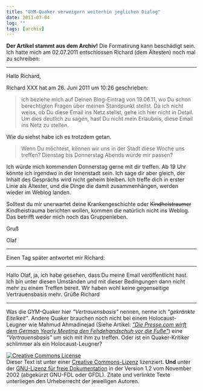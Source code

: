 ```yaml
---
title: "GYM-Quaker verweigern weiterhin jeglichen Dialog"
date: 2011-07-04
log: ""
tags: [archiv]
---
```

**Der Artikel stammt aus dem Archiv!** Die Formatirung kann beschädigt sein.
Ich hatte mich am 02.07.2011 entschlossen Richard (dem Ältesten) noch mal zu schreiben:

***
Hallo Richard,

Richard XXX hat am 26. Juni 2011 um 10:26 geschrieben:
> ich beziehe mich auf Deinen Blog-Eintrag von 19.06.11, wo Du schon
> berechtigten Fragen über meinen Standpunkt stellst. Da ich nicht weiss, ob
> Du diese Email ins Netz stellst, gehe ich hier nicht in Detail. Um dies
> deutlich zu sagen, hast Du nicht mein Erlaubnis, diese Email ins Netz zu
> stellen.
 
Wie du siehst habe ich es trotzdem getan.
 
> Wenn Du möchtest, können wir uns in der Stadt diese Woche uns treffen?
> Dienstag bis Donnerstag Abends würde mir passen?
 
Ich würde mich kommenden Donnerstag gerne mit dir treffen. Ab 19 Uhr könnte ich irgendwo in der Innenstadt sein. Ich sage dir aber gleich, der Inhalt des Gesprächs wird nicht geheim bleiben. Ich treffe dich in erster Linie als Ältester, und die Dinge die damit zusammenhängen, werden wieder im Weblog landen. 
 
Solltest du mir unerwartet deine Krankengeschichte oder <s>Kindheistraumer</s> Kindheistrauma berichten wollen, kommen die natürlich nicht ins Weblog. Das betrifft weder mich noch das Gruppenleben.   
 
Gruß
 
Olaf 

***

Einen Tag später antwortet mir Richard: 

***
Hallo Olaf,
ja, ich habe gesehen, dass Du meine Email veröffentlicht hast. Ich bin unter diesen Umständen und mit dieser Bedingungen dann nicht mehr zu einem Treffen bereit. Wir haben wohl keine gegenseitige Vertrauensbasis mehr.
Grüße
Richard

***

<a>Was die GYM-Quaker hier <i>"Vertrauensbasis"</i> nennen, nenne ich <i>"gekränkte Eitelkeit"</i>. Andere Quaker brauchen noch nicht bei einem Holocaust-Leugner wie Mahmud Ahmadinejad (Siehe Artikel: <i><a href="http://www.the-independent-friend.de/?q=node/277">"Die Presse.com wirft dem German Yearly Meeting den Fehdehandschuh vor die Fuße"</a></i>) eine <i>"Vertrauensbasis"</i> um sich mit ihm zu treffen. Oder ist ein Quaker-Kritiker schlimmer als ein Holocaust-Leugner? </a>




<a rel="license" href="http://creativecommons.org/licenses/by-sa/3.0/de/"><img alt="Creative Commons License" style="border-width: 0pt;" src="http://i.creativecommons.org/l/by-sa/3.0/de/88x31.png" /></a><br />
        Dieser <span xmlns:dc="http://purl.org/dc/elements/1.1/" href="http://purl.org/dc/dcmitype/Text" rel="dc:type">Text</span> ist unter einer <a rel="license" href="http://creativecommons.org/licenses/by-sa/3.0/de/">Creative Commons-Lizenz</a> lizenziert. **Und** unter der <a href="http://de.wikipedia.org/wiki/GFDL">GNU-Lizenz f&uuml;r freie Dokumentation</a> in der Version 1.2 vom November 2002 (abgek&uuml;rzt GNU-FDL oder GFDL). Zitate und verlinkte Texte unterliegen den Urheberrecht der jeweiligen Autoren.
